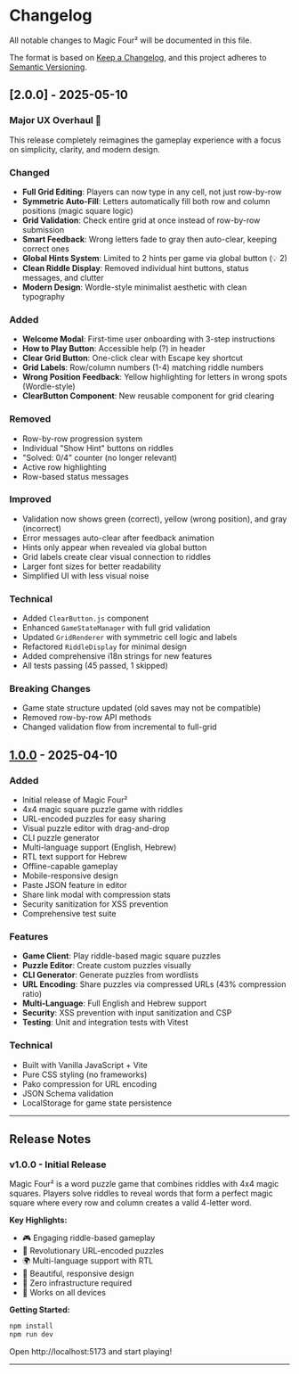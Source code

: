 # Changelog

All notable changes to Magic Four² will be documented in this file.

The format is based on [Keep a Changelog](https://keepachangelog.com/en/1.0.0/),
and this project adheres to [Semantic Versioning](https://semver.org/spec/v2.0.0.html).

## [2.0.0] - 2025-05-10

### Major UX Overhaul 🎉

This release completely reimagines the gameplay experience with a focus on simplicity, clarity, and modern design.

### Changed
- **Full Grid Editing**: Players can now type in any cell, not just row-by-row
- **Symmetric Auto-Fill**: Letters automatically fill both row and column positions (magic square logic)
- **Grid Validation**: Check entire grid at once instead of row-by-row submission
- **Smart Feedback**: Wrong letters fade to gray then auto-clear, keeping correct ones
- **Global Hints System**: Limited to 2 hints per game via global button (💡 2)
- **Clean Riddle Display**: Removed individual hint buttons, status messages, and clutter
- **Modern Design**: Wordle-style minimalist aesthetic with clean typography

### Added
- **Welcome Modal**: First-time user onboarding with 3-step instructions
- **How to Play Button**: Accessible help (?) in header
- **Clear Grid Button**: One-click clear with Escape key shortcut
- **Grid Labels**: Row/column numbers (1-4) matching riddle numbers
- **Wrong Position Feedback**: Yellow highlighting for letters in wrong spots (Wordle-style)
- **ClearButton Component**: New reusable component for grid clearing

### Removed
- Row-by-row progression system
- Individual "Show Hint" buttons on riddles
- "Solved: 0/4" counter (no longer relevant)
- Active row highlighting
- Row-based status messages

### Improved
- Validation now shows green (correct), yellow (wrong position), and gray (incorrect)
- Error messages auto-clear after feedback animation
- Hints only appear when revealed via global button
- Grid labels create clear visual connection to riddles
- Larger font sizes for better readability
- Simplified UI with less visual noise

### Technical
- Added `ClearButton.js` component
- Enhanced `GameStateManager` with full grid validation
- Updated `GridRenderer` with symmetric cell logic and labels
- Refactored `RiddleDisplay` for minimal design
- Added comprehensive i18n strings for new features
- All tests passing (45 passed, 1 skipped)

### Breaking Changes
- Game state structure updated (old saves may not be compatible)
- Removed row-by-row API methods
- Changed validation flow from incremental to full-grid

## [1.0.0] - 2025-04-10

### Added
- Initial release of Magic Four²
- 4x4 magic square puzzle game with riddles
- URL-encoded puzzles for easy sharing
- Visual puzzle editor with drag-and-drop
- CLI puzzle generator
- Multi-language support (English, Hebrew)
- RTL text support for Hebrew
- Offline-capable gameplay
- Mobile-responsive design
- Paste JSON feature in editor
- Share link modal with compression stats
- Security sanitization for XSS prevention
- Comprehensive test suite

### Features
- **Game Client**: Play riddle-based magic square puzzles
- **Puzzle Editor**: Create custom puzzles visually
- **CLI Generator**: Generate puzzles from wordlists
- **URL Encoding**: Share puzzles via compressed URLs (43% compression ratio)
- **Multi-Language**: Full English and Hebrew support
- **Security**: XSS prevention with input sanitization and CSP
- **Testing**: Unit and integration tests with Vitest

### Technical
- Built with Vanilla JavaScript + Vite
- Pure CSS styling (no frameworks)
- Pako compression for URL encoding
- JSON Schema validation
- LocalStorage for game state persistence

---

## Release Notes

### v1.0.0 - Initial Release

Magic Four² is a word puzzle game that combines riddles with 4x4 magic squares. Players solve riddles to reveal words that form a perfect magic square where every row and column creates a valid 4-letter word.

**Key Highlights:**
- 🎮 Engaging riddle-based gameplay
- 🔗 Revolutionary URL-encoded puzzles
- 🌍 Multi-language support with RTL
- 🎨 Beautiful, responsive design
- 🚀 Zero infrastructure required
- 📱 Works on all devices

**Getting Started:**
```bash
npm install
npm run dev
```

Open http://localhost:5173 and start playing!

---

[1.0.0]: https://github.com/yourusername/magic-four-squared/releases/tag/v1.0.0
